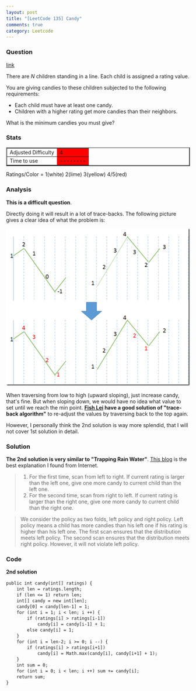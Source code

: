 ```yaml
---
layout: post
title: "[LeetCode 135] Candy"
comments: true
category: Leetcode
---
```


### Question

[link](https://oj.leetcode.com/problems/candy/)

<div class="question-content">
            <p></p><p>
There are <i>N</i> children standing in a line. Each child is assigned a rating value. 
</p>
<p>
You are giving candies to these children subjected to the following requirements:
</p>
<ul>
<li>Each child must have at least one candy.</li>
<li>Children with a higher rating get more candies than their neighbors.</li>
</ul>
<p>
What is the minimum candies you must give?
</p><p></p>
          </div>

### Stats

<table border="2">
	<tr>
		<td>Adjusted Difficulty</td>
		<td bgcolor="red">4</td>
	</tr>
	<tr>
		<td>Time to use</td>
		<td bgcolor="red">--------</td>
	</tr>
</table>

Ratings/Color = 1(white) 2(lime) 3(yellow) 4/5(red)

### Analysis

**This is a difficult question**.

Directly doing it will result in a lot of trace-backs. The following picture gives a clear idea of what the problem is:

![](/images/candy.png)

When traversing from low to high (upward sloping), just increase candy, that's fine. But when sloping down, we would have no idea what value to set until we reach the min point. **[Fish Lei](http://fisherlei.blogspot.sg/2013/11/leetcode-candy-solution.html) have a good solution of "trace-back algorithm"** to re-adjust the values by traversing back to the top again.

However, I personally think the 2nd solution is way more splendid, that I will not cover 1st solution in detail.

### Solution

**The 2nd solution is very similar to "Trapping Rain Water"**. [This blog](http://zhaohongze.com/wordpress/2013/12/10/leetcode-candy/) is the best explanation I found from Internet.

> 1. For the first time, scan from left to right. If current rating is larger than the left one, give one more candy to current child than the left one.
> 2. For the second time, scan from right to left. If current rating is larger than the right one, give one more candy to current child than the right one.

> We consider the policy as two folds, left policy and right policy. Left policy means a child has more candies than his left one if his rating is higher than his left one. The first scan ensures that the distribution meets left policy. The second scan ensures that the distribution meets right policy. However, it will not violate left policy.

### Code

**2nd solution**

    public int candy(int[] ratings) {
        int len = ratings.length;
    	if (len <= 1) return len;
    	int[] candy = new int[len];
    	candy[0] = candy[len-1] = 1;
    	for (int i = 1; i < len; i ++) {
    		if (ratings[i] > ratings[i-1])
    			candy[i] = candy[i-1] + 1;
    		else candy[i] = 1;
    	}
    	for (int i = len-2; i >= 0; i --) {
    		if (ratings[i] > ratings[i+1])
    			candy[i] = Math.max(candy[i], candy[i+1] + 1);
    	}
    	int sum = 0;
    	for (int i = 0; i < len; i ++) sum += candy[i];
    	return sum;
    }
